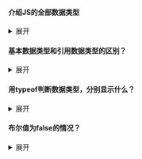 #### 介绍JS的全部数据类型

<details>
    <summary>展开</summary>
    <p><b>基本数据类型：</b></p>
    <ol>
        <li>number</li>
        <li>string</li>
        <li>boolean</li>
        <li>undefined</li>
        <li>null</li>
        <li>symbol</li>
    </ol>
    <p><b>引用数据类型：</b></p>
    <ol>
        <li>Object</li>
        <li>Array</li>
        <li>Function</li>
        <li>Date</li>
        <li>RegExp</li>
        <li>JSON</li>
        <li>Math</li>
    </ol>
    <p>说明一下：</p>
    <ul>
        <li>number包含整数、小数、NaN</li>
        <li>boolean只包含true和false</li>
        <li>引用数据类型其实都包含于object类型，如果用typeof的话，都是返回object（除了Function）</li>
        <li>null是空类型，但tyepof null返回object，但其实际行为却和object完全不同</li>
    </ul>
</details>


#### 基本数据类型和引用数据类型的区别？

<details>
    <summary>展开</summary>
    <ol>
        <li>基本数据类型是<b>存储在栈中的简单数据段</b>，变量存储在栈中的值就是<b>他们的实际值</b>（因为基本数据类型的大小是固定的）；<br>而引用数据类型是<b>存储在堆中的对象</b>，变量存储在栈中的值是<b>该对象在堆内存中的地址</b>（因为引用数据类型的大小是不固定的）</li>
        <li>基本数据类型的值是<b>不可变</b>的，而引用数据类型的值是<b>可变</b>的</li>
        <li>基本数据类型<b>不可以添加属性和方法</b>，引用数据类型<b>可以添加属性和方法</b></li>
        <li>基本数据类型的赋值是<b>简单赋值</b>，也就是说将赋值的变量的值复制一份放到被赋值的变量上，这两个变量是完全独立的，只是拥有相同的值而已；而引用数据类型的赋值是<b>对象引用</b>，同样也是复制一份，只是这个值是对象的内存地址，这两个变量都指向了堆内存中的同一个对象，他们中任何一个做出的改变都会反映到另一个身上</li>
        <li>基本数据类型的比较是<b>值</b>的比较，引用数据类型的比较是<b>引用</b>的比较</li>
        <li>基本数据类型是存放在<b>栈区</b>的，引用数据类型的存储需要内存的<b>栈区和堆区</b>同时完成（其实第一点已经说过了）</li>
        <li>参数传递时，基本数据类型只是<b>把值传递给参数</b>，函数内部对这个参数的修改不会对这个变量造成任何影响；而引用数据类型<b>传递的是对象在堆内存中的地址</b>，所以函数内部对这个参数的修改会体现到外部</li>
    </ol>
</details>


#### 用typeof判断数据类型，分别显示什么？

<details>
    <summary>展开</summary>
    <p>typeof返回的字符串，只有可能是 number, string, boolean, undefined, object, function 这六种</p>
    <p>
      	下面随便举几个例子：
    </p>
    <pre><code>var s='123';
var a;
// 下面就不是合法的js代码了，这里只为举例说明
typeof s === 'string'
typeof a === 'undefined' // 未赋值的变量
typeof b === 'undefined' // 未声明的变量
typeof NaN === 'number'
typeof [] === 'object'
typeof null === 'object'
typeof new Date() === 'object'
typeof new String() === 'object'
typeof new Function() === 'function'
typeof function a(){} === 'function'
typeof Symbol() === 'symbol'
typeof Array === 'function'
typeof Array.prototype === 'object'</code></pre>
</details>



#### 布尔值为false的情况？

<details>
    <summary>展开</summary>
    <ol>
        <li>undefined（但注意如果变量未被声明过，就会报错）</li>
        <li>null</li>
        <li>数字0</li>
        <li>布尔值false</li>
        <li>NaN</li>
        <li>空字符串 "" 或 ''</li>
    </ol>
</details>


